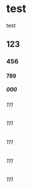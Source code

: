 # test
test
## 123
### 456
#### 789
##### 000
###### 111
###### 111
###### 111
###### 111
###### 111